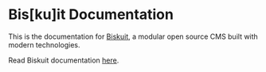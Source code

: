 # Bis[ku]it Documentation
This is the documentation for [Biskuit](https://biskuit.org), a modular open source CMS built with modern technologies.

Read Biskuit documentation [here](https://docs.biskuit.org/).
